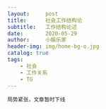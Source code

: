 ```yaml
---
layout:     post
title:      社会工作结构论
subtitle:   工作结构论述
date:       2020-05-29
author:     小娱乐家
header-img: img/home-bg-o.jpg
catalog: true
tags:
    - 社会
    - 工作关系
    - TG
---
```


`局势紧张，文章暂时下线`

